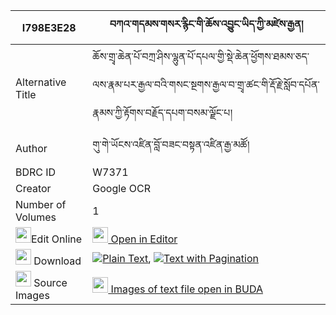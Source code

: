 |I798E3E28|བཀའ་གདམས་གསར་རྙིང་གི་ཆོས་འབྱུང་ཡིད་ཀྱི་མཛེས་རྒྱན། 
| --- | --- 
|Alternative Title |ཆོས་གྲྭ་ཆེན་པོ་བཀྲ་ཤིས་ལྷུན་པོ་དཔལ་གྱི་སྡེ་ཆེན་ཕྱོགས་ཐམས་ཅད་ལས་རྣམ་པར་རྒྱལ་བའི་གསང་སྔགས་རྒྱལ་བ་གྲྭ་ཚང་གི་རྡོ་རྗེ་སློབ་དཔོན་རྣམས་ཀྱི་རྟོགས་བརྗོད་དཔག་བསམ་ལྗོང་པ།
|Author| གུ་གེ་ཡོངས་འཛིན་བློ་བཟང་བསྟན་འཛིན་རྒྱ་མཚོ།
|BDRC ID | W7371
|Creator | Google OCR
|Number of Volumes| 1
|<img width="25" src="https://img.icons8.com/color/25/000000/edit-property.png">Edit Online| [<img width="25" src="https://avatars.githubusercontent.com/u/45091458?s=200&v=4"> Open in Editor](http://editor.openpecha.org/I798E3E28)
|<img width="25" src="https://img.icons8.com/fluent/48/000000/download-2.png"/>  Download | [![](https://img.icons8.com/color/20/000000/txt.png)Plain Text](https://github.com/Openpecha/I798E3E28/releases/download/v1/ka_dam_sarnying_gi_chojung_yi__plain_I798E3E28.zip), [![](https://img.icons8.com/color/20/000000/txt.png)Text with Pagination](https://github.com/Openpecha/I798E3E28/releases/download/v1/ka_dam_sarnying_gi_chojung_yi__pages_I798E3E28.zip)
|<img width="25" src="https://img.icons8.com/plasticine/100/000000/pictures-folder.png"/>  Source Images | [<img width="25" src="https://library.bdrc.io/icons/BUDA-small.svg"> Images of text file open in BUDA](https://library.bdrc.io/show/bdr:W7371)